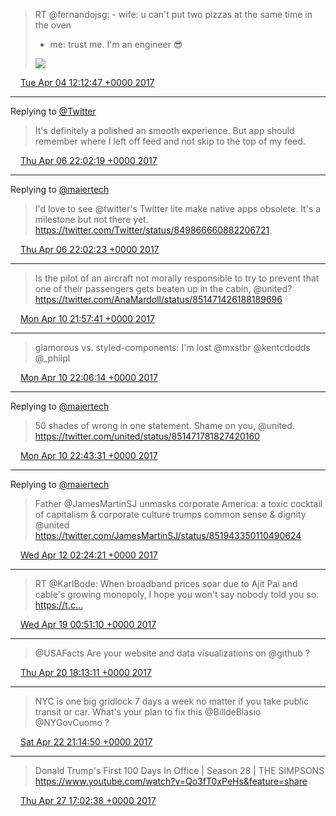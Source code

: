 > RT @fernandojsg: - wife: u can't put two pizzas at the same time in the oven
> - me: trust me. I'm an engineer 😎 
> 
> ![](media/849233284244664322-C8b6M2NXUAIPXhF.jpg)

<img src="media/tweet.ico" width="12" /> [Tue Apr 04 12:12:47 +0000 2017](https://twitter.com/maiertech/status/849233284244664322)

----

Replying to [@Twitter](https://twitter.com/Twitter/status/849866660882206721)

> It's definitely a polished an smooth experience.  But app should remember where I left off feed and not skip to the top of my feed.

<img src="media/tweet.ico" width="12" /> [Thu Apr 06 22:02:19 +0000 2017](https://twitter.com/maiertech/status/850106420221628417)

----

Replying to [@maiertech](https://twitter.com/Twitter/status/849866660882206721)

> I'd love to see @twitter's Twitter lite make native apps obsolete. It's a milestone but not there yet. https://twitter.com/Twitter/status/849866660882206721

<img src="media/tweet.ico" width="12" /> [Thu Apr 06 22:02:23 +0000 2017](https://twitter.com/maiertech/status/850106435597983744)

----

> Is the pilot of an aircraft not morally responsible to try to prevent that one of their passengers gets beaten up in the cabin, @united? https://twitter.com/AnaMardoll/status/851471426188189696

<img src="media/tweet.ico" width="12" /> [Mon Apr 10 21:57:41 +0000 2017](https://twitter.com/maiertech/status/851554807815032839)

----

> glamorous vs. styled-components: I'm lost @mxstbr @kentcdodds @_philpl

<img src="media/tweet.ico" width="12" /> [Mon Apr 10 22:06:14 +0000 2017](https://twitter.com/maiertech/status/851556958402379776)

----

Replying to [@maiertech](https://twitter.com/united/status/851471781827420160)

> 50 shades of wrong in one statement. Shame on you, @united. https://twitter.com/united/status/851471781827420160

<img src="media/tweet.ico" width="12" /> [Mon Apr 10 22:43:31 +0000 2017](https://twitter.com/maiertech/status/851566340779503618)

----

Replying to [@maiertech](https://twitter.com/JamesMartinSJ/status/851943350110490624)

> Father @JamesMartinSJ unmasks corporate America: a toxic cocktail of capitalism &amp; corporate culture trumps common sense &amp; dignity @united https://twitter.com/JamesMartinSJ/status/851943350110490624

<img src="media/tweet.ico" width="12" /> [Wed Apr 12 02:24:21 +0000 2017](https://twitter.com/maiertech/status/851984303055679488)

----

> RT @KarlBode: When broadband prices soar due to Ajit Pai and cable's growing monopoly, I hope you won't say nobody told you so. https://t.c…

<img src="media/tweet.ico" width="12" /> [Wed Apr 19 00:51:10 +0000 2017](https://twitter.com/maiertech/status/854497567752769539)

----

> @USAFacts Are your website and data visualizations on @github ?

<img src="media/tweet.ico" width="12" /> [Thu Apr 20 18:13:11 +0000 2017](https://twitter.com/maiertech/status/855122186704736256)

----

> NYC is one big gridlock 7 days a week no matter if you take public transit or car. What's your plan to fix this @BilldeBlasio @NYGovCuomo ?

<img src="media/tweet.ico" width="12" /> [Sat Apr 22 21:14:50 +0000 2017](https://twitter.com/maiertech/status/855892676826333185)

----

> Donald Trump's First 100 Days In Office | Season 28 | THE SIMPSONS https://www.youtube.com/watch?v=Qo3fT0xPeHs&feature=share

<img src="media/tweet.ico" width="12" /> [Thu Apr 27 17:02:38 +0000 2017](https://twitter.com/maiertech/status/857641147484778496)
